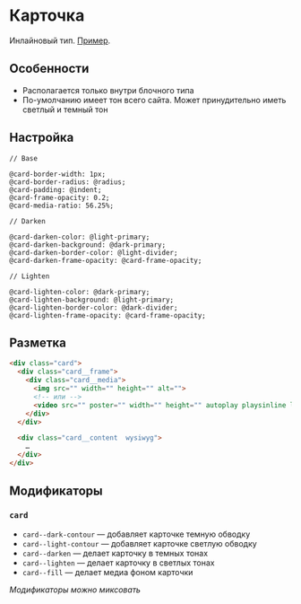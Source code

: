 # Карточка

Инлайновый тип. [Пример](http://sedona.stage.constlab.ru/blocks/card/).

## Особенности

* Располагается только внутри блочного типа
* По-умолчанию имеет тон всего сайта. Может принудительно иметь светлый и темный тон

## Настройка

```less
// Base

@card-border-width: 1px;
@card-border-radius: @radius;
@card-padding: @indent;
@card-frame-opacity: 0.2;
@card-media-ratio: 56.25%;

// Darken

@card-darken-color: @light-primary;
@card-darken-background: @dark-primary;
@card-darken-border-color: @light-divider;
@card-darken-frame-opacity: @card-frame-opacity;

// Lighten

@card-lighten-color: @dark-primary;
@card-lighten-background: @light-primary;
@card-lighten-border-color: @dark-divider;
@card-lighten-frame-opacity: @card-frame-opacity;
```

## Разметка

```html
<div class="card">
  <div class="card__frame">
    <div class="card__media">
      <img src="" width="" height="" alt="">
      <!-- или -->
      <video src="" poster="" width="" height="" autoplay playsinline loop muted></video>
    </div>
  </div>

  <div class="card__content  wysiwyg">
    …
  </div>
</div>
```

## Модификаторы

### `card`

* `card--dark-contour` — добавляет карточке темную обводку
* `card--light-contour` — добавляет карточке светлую обводку
* `card--darken` — делает карточку в темных тонах
* `card--lighten` — делает карточку в светлых тонах
* `card--fill` — делает медиа фоном карточки

*Модификаторы можно миксовать*
